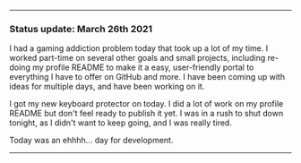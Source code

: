 
***

### Status update: March 26th 2021

I had a gaming addiction problem today that took up a lot of my time. I worked part-time on several other goals and small projects, including re-doing my profile README to make it a easy, user-friendly portal to everything I have to offer on GitHub and more. I have been coming up with ideas for multiple days, and have been working on it.

I got my new keyboard protector on today. I did a lot of work on my profile README but don't feel ready to publish it yet. I was in a rush to shut down tonight, as I didn't want to keep going, and I was really tired.

Today was an ehhhh... day for development.

***
